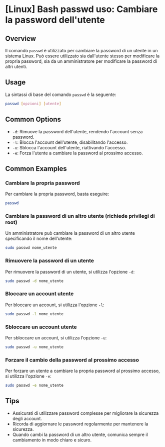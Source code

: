 # [Linux] Bash passwd uso: Cambiare la password dell'utente

## Overview
Il comando `passwd` è utilizzato per cambiare la password di un utente in un sistema Linux. Può essere utilizzato sia dall'utente stesso per modificare la propria password, sia da un amministratore per modificare la password di altri utenti.

## Usage
La sintassi di base del comando `passwd` è la seguente:

```bash
passwd [opzioni] [utente]
```

## Common Options
- `-d`: Rimuove la password dell'utente, rendendo l'account senza password.
- `-l`: Blocca l'account dell'utente, disabilitando l'accesso.
- `-u`: Sblocca l'account dell'utente, riattivando l'accesso.
- `-e`: Forza l'utente a cambiare la password al prossimo accesso.

## Common Examples

### Cambiare la propria password
Per cambiare la propria password, basta eseguire:

```bash
passwd
```

### Cambiare la password di un altro utente (richiede privilegi di root)
Un amministratore può cambiare la password di un altro utente specificando il nome dell'utente:

```bash
sudo passwd nome_utente
```

### Rimuovere la password di un utente
Per rimuovere la password di un utente, si utilizza l'opzione `-d`:

```bash
sudo passwd -d nome_utente
```

### Bloccare un account utente
Per bloccare un account, si utilizza l'opzione `-l`:

```bash
sudo passwd -l nome_utente
```

### Sbloccare un account utente
Per sbloccare un account, si utilizza l'opzione `-u`:

```bash
sudo passwd -u nome_utente
```

### Forzare il cambio della password al prossimo accesso
Per forzare un utente a cambiare la propria password al prossimo accesso, si utilizza l'opzione `-e`:

```bash
sudo passwd -e nome_utente
```

## Tips
- Assicurati di utilizzare password complesse per migliorare la sicurezza degli account.
- Ricorda di aggiornare le password regolarmente per mantenere la sicurezza.
- Quando cambi la password di un altro utente, comunica sempre il cambiamento in modo chiaro e sicuro.